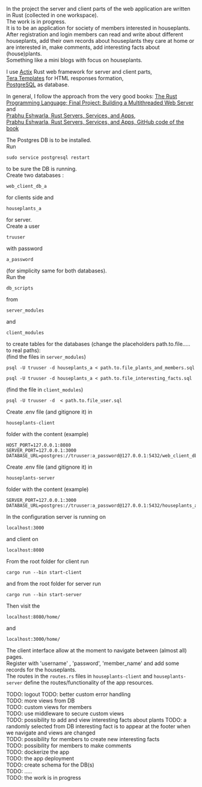 In the project the server and client parts of the web application are written in Rust (collected in one workspace).    
The work is in progress.       
It is to be an application for society of members interested in houseplants.    
After registration and login members can read and write about different houseplants, add their own records about houseplants they care at home or are interested in, make comments, add interesting facts about (house)plants.    
Something like a mini blogs with focus on houseplants. 

I use [Actix](https://actix.rs/) Rust web framework for server and client parts,    
[Tera Templates](https://keats.github.io/tera/docs/) for HTML responses formation,     
[PostgreSQL](https://www.postgresql.org/) as database. 

In general,  I follow the approach from the very good books: [The Rust Programming Language; Final Project: Building a Multithreaded Web Server](https://doc.rust-lang.org/book/ch20-00-final-project-a-web-server.html)     
and    
[Prabhu Eshwarla, Rust Servers, Services, and Apps](https://www.manning.com/books/rust-servers-services-and-apps),      
[Prabhu Eshwarla, Rust Servers, Services, and Apps, GitHub code of the book](https://github.com/peshwar9/rust-servers-services-apps)

The Postgres DB is to be installed.   
Run     
```
sudo service postgresql restart
```     
to be sure the DB is running.      
Create two databases :   
```
web_client_db_a
```    
for clients side and   
```
houseplants_a
```     
for server.      
Create a user 
```
truuser
```      
with password    
```    
a_password
```     
(for simplicity same for both databases).   
Run the 
```
db_scripts
```   
from 
```
server_modules
```   
and 
```
client_modules
```   
to create tables for the databases (change the placeholders path.to.file..... to real paths):      
(find the files in ```server_modules```)     
```
psql -U truuser -d houseplants_a < path.to.file_plants_and_members.sql
```
```
psql -U truuser -d houseplants_a < path.to.file_interesting_facts.sql
```
(find the file in ```client_modules```) 

```
psql -U truuser -d  < path.to.file_user.sql
```     
Create .env file (and gitignore it) in 
```
houseplants-client
```   
folder with the content (example)
```
HOST_PORT=127.0.0.1:8080
SERVER_PORT=127.0.0.1:3000
DATABASE_URL=postgres://truuser:a_password@127.0.0.1:5432/web_client_db_a
```

Create .env file (and gitignore it) in 
```
houseplants-server
```     
folder with the content (example)
```
SERVER_PORT=127.0.0.1:3000
DATABASE_URL=postgres://truuser:a_password@127.0.0.1:5432/houseplants_a
```
   
In the configuration server is running on 
```
localhost:3000
```  
and  client on 
```
localhost:8080
```

From the root folder for client run   
```
cargo run --bin start-client
```     
and from the root folder for server run    
```
cargo run --bin start-server
```      
Then visit the 
```
localhost:8080/home/
```    
and    
```
localhost:3000/home/
```    

The client interface allow at the moment to navigate between (almost all) pages.    
Register with 'username' , 'password', 'member_name' and add some records for 
the houseplants.  
The routes in the ```routes.rs``` files in ```houseplants-client```   and ```houseplants-server``` define the routes/functionality of the app resources.    

TODO: logout 
TODO: better custom error handling   
TODO: more views from DB     
TODO: custom views for members   
TODO: use middleware to secure custom views      
TODO: possibility to add and view interesting facts about plants
TODO: a randomly selected from DB interesting fact is to appear at the footer when we navigate and views are changed    
TODO: possibility for members to create new interesting facts       
TODO: possibility for members to make comments  
TODO: dockerize the app     
TODO: the app deployment  
TODO: create schema for the DB(s)     
TODO: .....     
TODO: the work is in progress 